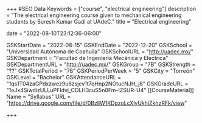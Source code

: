 +++
#SEO Data
Keywords = ["course", "electrical engineering"]
description = "The electrical engineering course given to mechanical engineering students by Suresh Kumar Gadi at UAdeC."
title = "Electrical engineering"

date = "2022-08-10T23:12:36-06:00"

GSKStartDate = "2022-08-15"
GSKEndDate = "2022-12-20"
GSKSchool = "Universidad Autónoma de Coahuila"
GSKSchoolURL = "http://uadec.mx/"
GSKDepartment = "Facultad de Ingeniería Mecánica y Eléctrica"
GSKDepartmentURL = "http://uadec.mx/"
GSKGroup = "7B"
GSKStrength = "??"
GSKTotalPeriod = "78"
GSKPeriodPerWeek = "5"
GSKCity = "Torreón"
GSKLevel = "Bachelor"
GSKAttendanceURL = "1qs1T04zaGPdxzwez9u6zsjcv1t7qHnp2NOtucNJH_j8"
GSKGradeURL = "1oJx4SiwdizULLuPFIdvj_CDLH3cuS5n0Fm-IZSUR-U4"
[[CourseMaterial]]
    Name = "Syllabus"
    URL = "https://drive.google.com/file/d/0BzllW1KDpzoLcXlyUkhiZkhzRFk/view"

+++